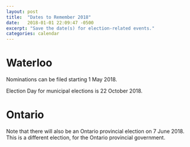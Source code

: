 ```yaml
---
layout: post
title:  "Dates to Remember 2018"
date:   2018-01-01 22:09:47 -0500
excerpt: "Save the date(s) for election-related events."
categories: calendar
---
```


# Waterloo

Nominations can be filed starting 1 May 2018.

Election Day for municipal elections is 22 October 2018.

# Ontario

Note that there will also be an Ontario provincial election on 7 June 2018. This is a different election, for the Ontario provincial government.
